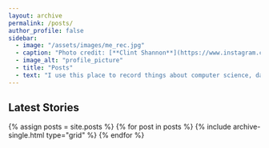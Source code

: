 ```yaml
---
layout: archive
permalink: /posts/
author_profile: false
sidebar:
  - image: "/assets/images/me_rec.jpg"
  - caption: "Photo credit: [**Clint Shannon**](https://www.instagram.com/clint_shannon/)"
  - image_alt: "profile_picture"
  - title: "Posts"
  - text: "I use this place to record things about computer science, data, photography, and many other aspects of life.  "
---
```


## Latest Stories

<div class="grid__wrapper">
  {% assign posts = site.posts %}
  {% for post in posts %}
    {% include archive-single.html type="grid" %}
  {% endfor %}
</div>
